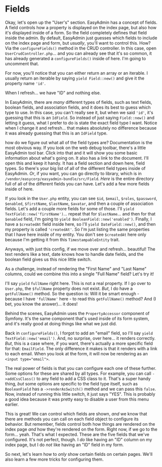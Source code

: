 # Fields

Okay, let's open up the "User's" section. EasyAdmin has a concept of fields. A field controls how a property is displayed on the index page, but also how it's displayed inside of a form. So the field completely defines that field inside the admin. By default, EasyAdmin just guesses which fields to include on the index page and form, but *usually*, you'll want to control this. How? Via the `configureFields()` method in the CRUD controller. In this case, open `UserCrudController.php`... and you can already see that it's so common, it has already generated a `configureFields()` inside of here. I'm going to uncomment that.

For now, you'll notice that you can either return an array or an iterable. I usually return an iterable by saying `yield Field::new()` and give it the property name `'id'`.

When I refresh... we have "ID" and nothing else.

In EasyAdmin, there are *many* different types of fields, such as text fields, boolean fields, and association fields, and it does its best to guess which type to use. In this case, you can't really see it, but when we said `'id'`, it's guessing that this is an `IdField`. So instead of just saying `Field::new()` and letting it guess, what I prefer to do is state the exact field type I want. Notice when I change it and refresh... that makes absolutely no difference because it was already guessing that this is an `IdField` type.

how do we figure out what all of the field types are? Documentation is the most obvious way. If you look on the web debug toolbar, there's a little EasyAdmin tool bar. Click into that and it will show you some basic information about what's going on. It also has a link to the document. I'll open this and keep it handy. It has a field section and down here, field types. So there's your big list of all of the different field types inside of EasyAdmin. *Or*, if you want, you can go directly to library, which is in `/vendor/easycorp/easyadmin-bundle/src/Field`. *Here* is the entire directory full of all of the different fields you can have. Let's add a few more fields inside of here.

If you look in the `User.php` entity, you can see `$id`, `$email`, `$roles`, `$password`, `$enabled`, `$firstName`, `$lastName`, `$avatar`, and then a couple of association fields. Let's add a couple more fields for some of those. I'll `yield TextField::new('firstName')`... repeat that for `$lastName`... and then for that `$enabled` field, I'm going to `yield BooleanField::new('enabled')`. Finally, I have a `$createdAt` field inside here, so I'll `yield DateField::new()`, and then my property is called `'createdAt'`. So I'm just listing the same properties that I have here inside of my entity. You don't see `$createdAt` here only because I'm getting it from this `TimestampableEntity` trait.

Anyways, with just this config, if we move over and refresh... beautiful! The text renders like a text, date knows how to handle date fields, and the boolean field gives us this nice little switch.

As a challenge, instead of rendering the "First Name" and "Last Name" columns, could we combine this into a single "Full Name" field? Let's try it!

I'll say `yield` `fullName` right here. This is not a real property. If I go over to `User.php`, the `$fullName` property does not exist. *But*, I do have a `getFullName()` method. So the question is: Will it be smart enough - because I have `'fullName'` here - to read this `getFullName()` method? And (I bet, you know the answer)... it does!

Behind the scenes, EasyAdmin uses the `PropertyAccessor` component of Symfony. It's the same component that's used inside of its form system, and it's really good at doing things like what we just did.

Back in `configureFields()`, I forgot to add an "email" field, so I'll say `yield TextField::new('email')`. And, no surprise, over here... it renders correctly. *But*, this is a case where, if you want, there's actually a more specific field for that: `EmailField`. The only difference it makes is that it renders with a link to each email. When you look at the form, it will now be rendering as an `<input type="email">`.

The real power of fields is that you can configure each one of these further. Some options for these are shared by all types. For example, you can call `->addCssClass()` to any field to add a CSS class to it. That's a super handy thing, *but* some options are specific to the field type itself, such as `BooleanField` has a `->renderAsSwitch()` method and we can pass this `false`. Now, instead of running this little switch, it just says "YES". This is probably a good idea because it was pretty easy to disable a user from this menu earlier.

This is great! We can control which fields are shown, *and* we know that there are methods you can call on each field object to configure its behavior. But remember, fields control both how things are rendered on the index page *and* how they're rendered on the form. Right now, if we go to the form... yeah. That's what I expected. These are the five fields that we've configured. It's not perfect, though. I *do* like having an "ID" column on my index page, but I do *not* like having an "ID" field in my form.

So next, let's learn how to *only* show certain fields on certain pages. We'll also learn a few more tricks for configuring them.
